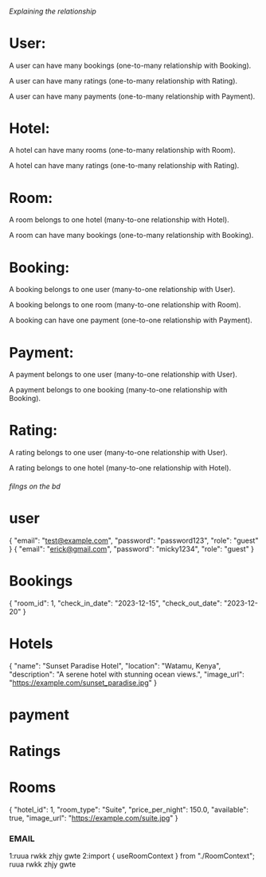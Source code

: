 ###### Explaining the relationship 
# User:

A user can have many bookings (one-to-many relationship with Booking).

A user can have many ratings (one-to-many relationship with Rating).

A user can have many payments (one-to-many relationship with Payment).

# Hotel:

A hotel can have many rooms (one-to-many relationship with Room).

A hotel can have many ratings (one-to-many relationship with Rating).

# Room:

A room belongs to one hotel (many-to-one relationship with Hotel).

A room can have many bookings (one-to-many relationship with Booking).

# Booking:

A booking belongs to one user (many-to-one relationship with User).

A booking belongs to one room (many-to-one relationship with Room).

A booking can have one payment (one-to-one relationship with Payment).

# Payment:

A payment belongs to one user (many-to-one relationship with User).

A payment belongs to one booking (many-to-one relationship with Booking).

# Rating:

A rating belongs to one user (many-to-one relationship with User).

A rating belongs to one hotel (many-to-one relationship with Hotel).


###### filngs on the bd
# user 
{
  "email": "test@example.com",
  "password": "password123",
  "role": "guest"
}
{
  "email": "erick@gmail.com",
  "password": "micky1234",
  "role": "guest"
}

# Bookings 
{
  "room_id": 1,
  "check_in_date": "2023-12-15",
  "check_out_date": "2023-12-20"
}

# Hotels

{
    "name": "Sunset Paradise Hotel",
    "location": "Watamu, Kenya",
    "description": "A serene hotel with stunning ocean views.",
    "image_url": "https://example.com/sunset_paradise.jpg"
}

# payment


# Ratings 

# Rooms
{
    "hotel_id": 1,
    "room_type": "Suite",
    "price_per_night": 150.0,
    "available": true,
    "image_url": "https://example.com/suite.jpg"
}


### EMAIL
1:ruua rwkk zhjy gwte
2:import { useRoomContext } from "./RoomContext";
ruua rwkk zhjy gwte